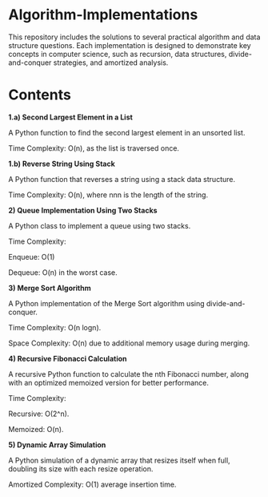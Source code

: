 # Algorithm-Implementations
This repository includes the solutions to several practical algorithm and data structure questions. Each implementation is designed to demonstrate key concepts in computer science, such as recursion, data structures, divide-and-conquer strategies, and amortized analysis.

# Contents

**1.a) Second Largest Element in a List** 

  A Python function to find the second largest element in an unsorted list.

  
Time Complexity: O(n), as the list is traversed once.


**1.b) Reverse String Using Stack** 

  A Python function that reverses a string using a stack data structure.
  
Time Complexity: O(n), where nnn is the length of the string.


**2) Queue Implementation Using Two Stacks**

  A Python class to implement a queue using two stacks.
  
Time Complexity:

Enqueue: O(1)

Dequeue: O(n) in the worst case.


**3) Merge Sort Algorithm**

  A Python implementation of the Merge Sort algorithm using divide-and-conquer.
  
Time Complexity: O(n log⁡n).

Space Complexity: O(n) due to additional memory usage during merging.


**4) Recursive Fibonacci Calculation**

  A recursive Python function to calculate the nth Fibonacci number, along with an optimized memoized version for better performance.
  
Time Complexity:

Recursive: O(2^n).

Memoized: O(n).


**5) Dynamic Array Simulation**

  A Python simulation of a dynamic array that resizes itself when full, doubling its size with each resize operation.
  
Amortized Complexity: O(1) average insertion time.

